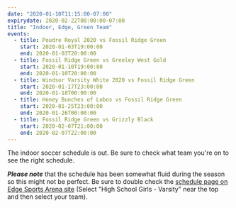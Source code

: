 ```yaml
---
date: "2020-01-10T11:15:00-07:00"
expirydate: 2020-02-22T00:00:00-07:00
title: "Indoor, Edge, Green Team"
events:
  - title: Poudre Royal 2020 vs Fossil Ridge Green
    start: 2020-01-03T19:00:00
    end: 2020-01-03T20:00:00
  - title: Fossil Ridge Green vs Greeley West Gold
    start: 2020-01-10T19:00:00
    end: 2020-01-10T20:00:00
  - title: Windsor Varsity White 2020 vs Fossil Ridge Green
    start: 2020-01-17T23:00:00
    end: 2020-01-18T00:00:00
  - title: Honey Bunches of Lobos vs Fossil Ridge Green
    start: 2020-01-25T23:00:00
    end: 2020-01-26T00:00:00
  - title: Fossil Ridge Green vs Grizzly Black
    start: 2020-02-07T21:00:00
    end: 2020-02-07T22:00:00
---
```


The indoor soccer schedule is out. Be sure to check what team you're on to see
the right schedule.

***Please note*** that the schedule has been somewhat fluid during the season so
this might not be perfect. Be sure to double check the [schedule page on
Edge Sports Arena site][edge-schedules] (Select "High School Girls - Varsity"
near the top and then select your team).

[edge-schedules]: https://edgesportscenter.com/schedules-score-center/

